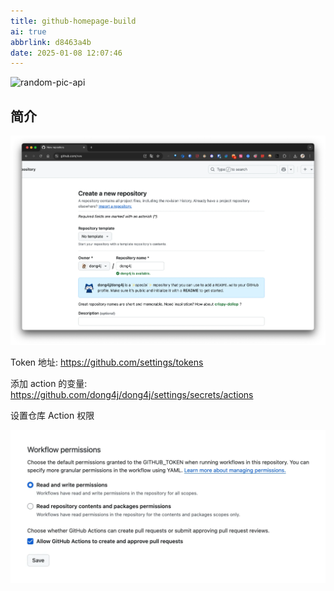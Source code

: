 ```yaml
---
title: github-homepage-build
ai: true
abbrlink: d8463a4b
date: 2025-01-08 12:07:46
---
```


<!-- markdownlint-disable-next-line MD033 -->
<meta name="referrer" content="no-referrer"/>

![random-pic-api](https://cover.dong4j.ink:1024)

## 简介

![20250108175822_qnIkEf78.webp](./github-homepage-build/20250108175822_qnIkEf78.webp)

<!-- 
https://github.com/zylele/social-readme?tab=readme-ov-file

https://github.com/kautukkundan/Awesome-Profile-README-templates
https://github.com/anuraghazra/github-readme-stats
https://github.com/rahuldkjain/github-profile-readme-generator?tab=readme-ov-file

https://www.cnblogs.com/Cl0ud/p/13764921.html
https://zhuanlan.zhihu.com/p/454597068
https://github.com/abhisheknaiidu/awesome-github-profile-readme

https://github.com/anzhiyu-c/anzhiyu-c
https://github.com/anzhiyu-c/social-readme

-->


Token 地址: https://github.com/settings/tokens

添加 action 的变量: https://github.com/dong4j/dong4j/settings/secrets/actions

设置仓库 Action 权限

![20250109143952_tqgikaid.webp](./github-homepage-build/20250109143952_tqgikaid.webp)

